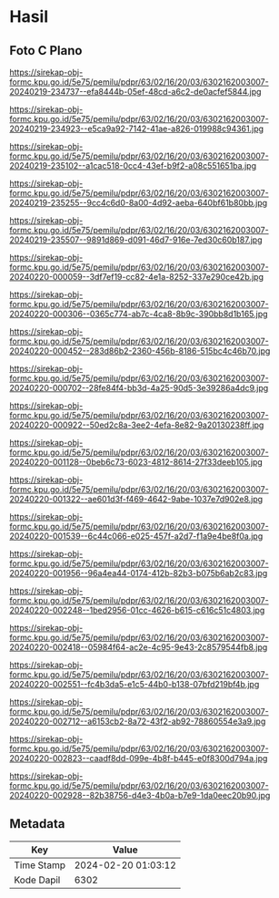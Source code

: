 # Hasil

## Foto C Plano

https://sirekap-obj-formc.kpu.go.id/5e75/pemilu/pdpr/63/02/16/20/03/6302162003007-20240219-234737--efa8444b-05ef-48cd-a6c2-de0acfef5844.jpg

https://sirekap-obj-formc.kpu.go.id/5e75/pemilu/pdpr/63/02/16/20/03/6302162003007-20240219-234923--e5ca9a92-7142-41ae-a826-019988c94361.jpg

https://sirekap-obj-formc.kpu.go.id/5e75/pemilu/pdpr/63/02/16/20/03/6302162003007-20240219-235102--a1cac518-0cc4-43ef-b9f2-a08c551651ba.jpg

https://sirekap-obj-formc.kpu.go.id/5e75/pemilu/pdpr/63/02/16/20/03/6302162003007-20240219-235255--9cc4c6d0-8a00-4d92-aeba-640bf61b80bb.jpg

https://sirekap-obj-formc.kpu.go.id/5e75/pemilu/pdpr/63/02/16/20/03/6302162003007-20240219-235507--9891d869-d091-46d7-916e-7ed30c60b187.jpg

https://sirekap-obj-formc.kpu.go.id/5e75/pemilu/pdpr/63/02/16/20/03/6302162003007-20240220-000059--3df7ef19-cc82-4e1a-8252-337e290ce42b.jpg

https://sirekap-obj-formc.kpu.go.id/5e75/pemilu/pdpr/63/02/16/20/03/6302162003007-20240220-000306--0365c774-ab7c-4ca8-8b9c-390bb8d1b165.jpg

https://sirekap-obj-formc.kpu.go.id/5e75/pemilu/pdpr/63/02/16/20/03/6302162003007-20240220-000452--283d86b2-2360-456b-8186-515bc4c46b70.jpg

https://sirekap-obj-formc.kpu.go.id/5e75/pemilu/pdpr/63/02/16/20/03/6302162003007-20240220-000702--28fe84f4-bb3d-4a25-90d5-3e39286a4dc9.jpg

https://sirekap-obj-formc.kpu.go.id/5e75/pemilu/pdpr/63/02/16/20/03/6302162003007-20240220-000922--50ed2c8a-3ee2-4efa-8e82-9a20130238ff.jpg

https://sirekap-obj-formc.kpu.go.id/5e75/pemilu/pdpr/63/02/16/20/03/6302162003007-20240220-001128--0beb6c73-6023-4812-8614-27f33deeb105.jpg

https://sirekap-obj-formc.kpu.go.id/5e75/pemilu/pdpr/63/02/16/20/03/6302162003007-20240220-001322--ae601d3f-f469-4642-9abe-1037e7d902e8.jpg

https://sirekap-obj-formc.kpu.go.id/5e75/pemilu/pdpr/63/02/16/20/03/6302162003007-20240220-001539--6c44c066-e025-457f-a2d7-f1a9e4be8f0a.jpg

https://sirekap-obj-formc.kpu.go.id/5e75/pemilu/pdpr/63/02/16/20/03/6302162003007-20240220-001956--96a4ea44-0174-412b-82b3-b075b6ab2c83.jpg

https://sirekap-obj-formc.kpu.go.id/5e75/pemilu/pdpr/63/02/16/20/03/6302162003007-20240220-002248--1bed2956-01cc-4626-b615-c616c51c4803.jpg

https://sirekap-obj-formc.kpu.go.id/5e75/pemilu/pdpr/63/02/16/20/03/6302162003007-20240220-002418--05984f64-ac2e-4c95-9e43-2c8579544fb8.jpg

https://sirekap-obj-formc.kpu.go.id/5e75/pemilu/pdpr/63/02/16/20/03/6302162003007-20240220-002551--fc4b3da5-e1c5-44b0-b138-07bfd219bf4b.jpg

https://sirekap-obj-formc.kpu.go.id/5e75/pemilu/pdpr/63/02/16/20/03/6302162003007-20240220-002712--a6153cb2-8a72-43f2-ab92-78860554e3a9.jpg

https://sirekap-obj-formc.kpu.go.id/5e75/pemilu/pdpr/63/02/16/20/03/6302162003007-20240220-002823--caadf8dd-099e-4b8f-b445-e0f8300d794a.jpg

https://sirekap-obj-formc.kpu.go.id/5e75/pemilu/pdpr/63/02/16/20/03/6302162003007-20240220-002928--82b38756-d4e3-4b0a-b7e9-1da0eec20b90.jpg


## Metadata

| Key        | Value               |
| ---------- | ------------------- |
| Time Stamp | 2024-02-20 01:03:12 |
| Kode Dapil | 6302                |



